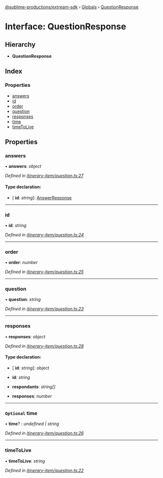 [@sublime-productions/extream-sdk](../README.md) › [Globals](../globals.md) › [QuestionResponse](questionresponse.md)

# Interface: QuestionResponse

## Hierarchy

* **QuestionResponse**

## Index

### Properties

* [answers](questionresponse.md#answers)
* [id](questionresponse.md#id)
* [order](questionresponse.md#order)
* [question](questionresponse.md#question)
* [responses](questionresponse.md#responses)
* [time](questionresponse.md#optional-time)
* [timeToLive](questionresponse.md#timetolive)

## Properties

###  answers

• **answers**: *object*

*Defined in [itinerary-item/question.ts:27](https://github.com/Extream-SaaS/ex-sdk/blob/600cbb0/src/itinerary-item/question.ts#L27)*

#### Type declaration:

* \[ **id**: *string*\]: [AnswerResponse](answerresponse.md)

___

###  id

• **id**: *string*

*Defined in [itinerary-item/question.ts:24](https://github.com/Extream-SaaS/ex-sdk/blob/600cbb0/src/itinerary-item/question.ts#L24)*

___

###  order

• **order**: *number*

*Defined in [itinerary-item/question.ts:25](https://github.com/Extream-SaaS/ex-sdk/blob/600cbb0/src/itinerary-item/question.ts#L25)*

___

###  question

• **question**: *string*

*Defined in [itinerary-item/question.ts:23](https://github.com/Extream-SaaS/ex-sdk/blob/600cbb0/src/itinerary-item/question.ts#L23)*

___

###  responses

• **responses**: *object*

*Defined in [itinerary-item/question.ts:28](https://github.com/Extream-SaaS/ex-sdk/blob/600cbb0/src/itinerary-item/question.ts#L28)*

#### Type declaration:

* \[ **id**: *string*\]: object

* **id**: *string*

* **respondants**: *string[]*

* **responses**: *number*

___

### `Optional` time

• **time**? : *undefined | string*

*Defined in [itinerary-item/question.ts:26](https://github.com/Extream-SaaS/ex-sdk/blob/600cbb0/src/itinerary-item/question.ts#L26)*

___

###  timeToLive

• **timeToLive**: *string*

*Defined in [itinerary-item/question.ts:22](https://github.com/Extream-SaaS/ex-sdk/blob/600cbb0/src/itinerary-item/question.ts#L22)*
